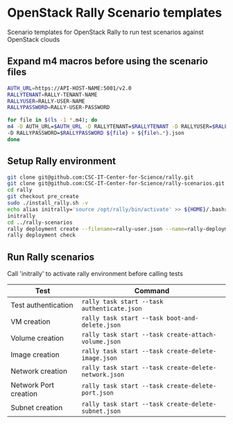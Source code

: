 OpenStack Rally Scenario templates
==================================

Scenario templates for OpenStack Rally to run test scenarios against OpenStack clouds

Expand m4 macros before using the scenario files
------------------------------------------------

```bash
AUTH_URL=https://API-HOST-NAME:5001/v2.0
RALLYTENANT=RALLY-TENANT-NAME
RALLYUSER=RALLY-USER-NAME
RALLYPASSWORD=RALLY-USER-PASSWORD

for file in $(ls -1 *.m4); do
m4 -D AUTH_URL=$AUTH_URL -D RALLYTENANT=$RALLYTENANT -D RALLYUSER=$RALLYUSER \
-D RALLYPASSWORD=$RALLYPASSWORD ${file} > ${file%.*}.json
done
```

Setup Rally environment
-----------------------

```bash
git clone git@github.com:CSC-IT-Center-for-Science/rally.git
git clone git@github.com:CSC-IT-Center-for-Science/rally-scenarios.git
cd rally
git checkout pre_create
sudo ./install_rally.sh -v
echo alias initrally='source /opt/rally/bin/activate' >> ${HOME}/.bashrc
initrally
cd ../rally-scenarios
rally deployment create --filename=rally-user.json --name=rally-deployment
rally deployment check 
```

Run Rally scenarios
-------------------

Call 'initrally' to activate rally environment before calling tests

|  Test                 | Command                                              |
|-----------------------|------------------------------------------------------|
| Test authentication   | `rally task start --task authenticate.json`          |
| VM creation           | `rally task start --task boot-and-delete.json`       |
| Volume creation       | `rally task start --task create-attach-volume.json`  |
| Image creation        | `rally task start --task create-delete-image.json`   |
| Network creation      | `rally task start --task create-delete-network.json` |
| Network Port creation | `rally task start --task create-delete-port.json`    |
| Subnet creation       | `rally task start --task create-delete-subnet.json`  |
